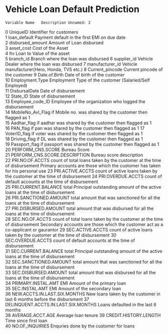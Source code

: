 # Vehicle Loan Default Prediction
	Variable Name	Description	Unnamed: 2
0	UniqueID	Identifier for customers	
1	loan_default	Payment default in the first EMI on due date	
2	disbursed_amount	Amount of Loan disbursed	
3	asset_cost	Cost of the Asset	
4	ltv	Loan to Value of the asset	
5	branch_id	Branch where the loan was disbursed	
6	supplier_id	Vehicle Dealer where the loan was disbursed	
7	manufacturer_id	Vehicle manufacturer(Hero, Honda, TVS etc.)	
8	Current_pincode	Current pincode of the customer	
9	Date.of.Birth	Date of birth of the customer	
10	Employment.Type	Employment Type of the customer (Salaried/Self Employed)	
11	DisbursalDate	Date of disbursement	
12	State_ID	State of disbursement	
13	Employee_code_ID	Employee of the organization who logged the disbursement	
14	MobileNo_Avl_Flag	if Mobile no. was shared by the customer then flagged as 1	
15	Aadhar_flag	if aadhar was shared by the customer then flagged as 1	
16	PAN_flag	if pan was shared by the customer then flagged as 1	
17	VoterID_flag	if voter  was shared by the customer then flagged as 1	
18	Driving_flag	if DL was shared by the customer then flagged as 1	
19	Passport_flag	if passport was shared by the customer then flagged as 1	
20	PERFORM_CNS.SCORE	Bureau Score	
21	PERFORM_CNS.SCORE.DESCRIPTION	Bureau score description	
22	PRI.NO.OF.ACCTS	count of total loans taken by the customer at the time of disbursement	Primary accounts are those which the customer has taken for his personal use
23	PRI.ACTIVE.ACCTS	count of active loans taken by the customer at the time of disbursement	
24	PRI.OVERDUE.ACCTS	count of default accounts at the time of disbursement	
25	PRI.CURRENT.BALANCE	total Principal outstanding amount of the active loans at the time of disbursement	
26	PRI.SANCTIONED.AMOUNT	total amount that was sanctioned for all the loans at the time of disbursement	
27	PRI.DISBURSED.AMOUNT	total amount that was disbursed for all the loans at the time of disbursement	
28	SEC.NO.OF.ACCTS	count of total loans taken by the customer at the time of disbursement	Secondary accounts are those which the customer act as a co-applicant or gaurantor
29	SEC.ACTIVE.ACCTS	count of active loans taken by the customer at the time of disbursement	
30	SEC.OVERDUE.ACCTS	count of default accounts at the time of disbursement	
31	SEC.CURRENT.BALANCE	total Principal outstanding amount of the active loans at the time of disbursement	
32	SEC.SANCTIONED.AMOUNT	total amount that was sanctioned for all the loans at the time of disbursement	
33	SEC.DISBURSED.AMOUNT	total amount that was disbursed for all the loans at the time of disbursement	
34	PRIMARY.INSTAL.AMT	EMI Amount of the primary loan	
35	SEC.INSTAL.AMT	EMI Amount of the secondary loan	
36	NEW.ACCTS.IN.LAST.SIX.MONTHS	New loans taken by the customer in last 6 months before the disbursment	
37	DELINQUENT.ACCTS.IN.LAST.SIX.MONTHS	Loans defaulted in the last 6 months	
38	AVERAGE.ACCT.AGE	Average loan tenure	
39	CREDIT.HISTORY.LENGTH	Time since first loan	
40	NO.OF_INQUIRIES	Enquries done by the customer for loans	

